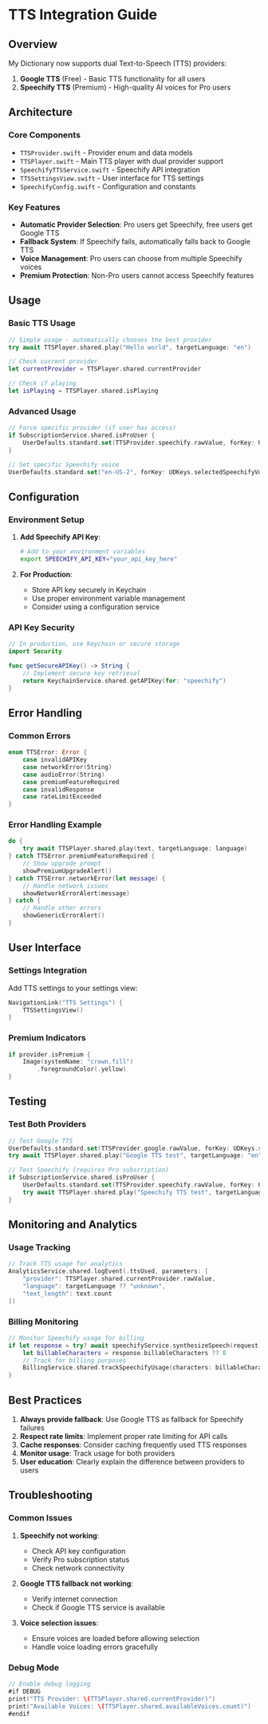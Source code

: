 # TTS Integration Guide

## Overview

My Dictionary now supports dual Text-to-Speech (TTS) providers:

1. **Google TTS** (Free) - Basic TTS functionality for all users
2. **Speechify TTS** (Premium) - High-quality AI voices for Pro users

## Architecture

### Core Components

- `TTSProvider.swift` - Provider enum and data models
- `TTSPlayer.swift` - Main TTS player with dual provider support
- `SpeechifyTTSService.swift` - Speechify API integration
- `TTSSettingsView.swift` - User interface for TTS settings
- `SpeechifyConfig.swift` - Configuration and constants

### Key Features

- **Automatic Provider Selection**: Pro users get Speechify, free users get Google TTS
- **Fallback System**: If Speechify fails, automatically falls back to Google TTS
- **Voice Management**: Pro users can choose from multiple Speechify voices
- **Premium Protection**: Non-Pro users cannot access Speechify features

## Usage

### Basic TTS Usage

```swift
// Simple usage - automatically chooses the best provider
try await TTSPlayer.shared.play("Hello world", targetLanguage: "en")

// Check current provider
let currentProvider = TTSPlayer.shared.currentProvider

// Check if playing
let isPlaying = TTSPlayer.shared.isPlaying
```

### Advanced Usage

```swift
// Force specific provider (if user has access)
if SubscriptionService.shared.isProUser {
    UserDefaults.standard.set(TTSProvider.speechify.rawValue, forKey: UDKeys.selectedTTSProvider)
}

// Set specific Speechify voice
UserDefaults.standard.set("en-US-2", forKey: UDKeys.selectedSpeechifyVoice)
```

## Configuration

### Environment Setup

1. **Add Speechify API Key**:
   ```bash
   # Add to your environment variables
   export SPEECHIFY_API_KEY="your_api_key_here"
   ```

2. **For Production**:
   - Store API key securely in Keychain
   - Use proper environment variable management
   - Consider using a configuration service

### API Key Security

```swift
// In production, use Keychain or secure storage
import Security

func getSecureAPIKey() -> String {
    // Implement secure key retrieval
    return KeychainService.shared.getAPIKey(for: "speechify")
}
```

## Error Handling

### Common Errors

```swift
enum TTSError: Error {
    case invalidAPIKey
    case networkError(String)
    case audioError(String)
    case premiumFeatureRequired
    case invalidResponse
    case rateLimitExceeded
}
```

### Error Handling Example

```swift
do {
    try await TTSPlayer.shared.play(text, targetLanguage: language)
} catch TTSError.premiumFeatureRequired {
    // Show upgrade prompt
    showPremiumUpgradeAlert()
} catch TTSError.networkError(let message) {
    // Handle network issues
    showNetworkErrorAlert(message)
} catch {
    // Handle other errors
    showGenericErrorAlert()
}
```

## User Interface

### Settings Integration

Add TTS settings to your settings view:

```swift
NavigationLink("TTS Settings") {
    TTSSettingsView()
}
```

### Premium Indicators

```swift
if provider.isPremium {
    Image(systemName: "crown.fill")
        .foregroundColor(.yellow)
}
```

## Testing

### Test Both Providers

```swift
// Test Google TTS
UserDefaults.standard.set(TTSProvider.google.rawValue, forKey: UDKeys.selectedTTSProvider)
try await TTSPlayer.shared.play("Google TTS test", targetLanguage: "en")

// Test Speechify (requires Pro subscription)
if SubscriptionService.shared.isProUser {
    UserDefaults.standard.set(TTSProvider.speechify.rawValue, forKey: UDKeys.selectedTTSProvider)
    try await TTSPlayer.shared.play("Speechify TTS test", targetLanguage: "en")
}
```

## Monitoring and Analytics

### Usage Tracking

```swift
// Track TTS usage for analytics
AnalyticsService.shared.logEvent(.ttsUsed, parameters: [
    "provider": TTSPlayer.shared.currentProvider.rawValue,
    "language": targetLanguage ?? "unknown",
    "text_length": text.count
])
```

### Billing Monitoring

```swift
// Monitor Speechify usage for billing
if let response = try? await speechifyService.synthesizeSpeech(request) {
    let billableCharacters = response.billableCharacters ?? 0
    // Track for billing purposes
    BillingService.shared.trackSpeechifyUsage(characters: billableCharacters)
}
```

## Best Practices

1. **Always provide fallback**: Use Google TTS as fallback for Speechify failures
2. **Respect rate limits**: Implement proper rate limiting for API calls
3. **Cache responses**: Consider caching frequently used TTS responses
4. **Monitor usage**: Track usage for both providers
5. **User education**: Clearly explain the difference between providers to users

## Troubleshooting

### Common Issues

1. **Speechify not working**:
   - Check API key configuration
   - Verify Pro subscription status
   - Check network connectivity

2. **Google TTS fallback not working**:
   - Verify internet connection
   - Check if Google TTS service is available

3. **Voice selection issues**:
   - Ensure voices are loaded before allowing selection
   - Handle voice loading errors gracefully

### Debug Mode

```swift
// Enable debug logging
#if DEBUG
print("TTS Provider: \(TTSPlayer.shared.currentProvider)")
print("Available Voices: \(TTSPlayer.shared.availableVoices.count)")
#endif
```
